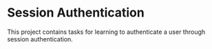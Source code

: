 # Session Authentication

This project contains tasks for learning to authenticate a user through session authentication.


